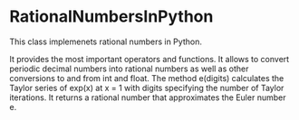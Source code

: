 # RationalNumbersInPython
This class implemenets rational numbers in Python.

It provides the most important operators and functions.
It allows to convert periodic decimal numbers into rational numbers as well as other conversions to and from int and float.
The method e(digits) calculates the Taylor series of exp(x) at x = 1 with digits specifying the number of Taylor iterations. It returns a rational number that approximates the Euler number e.
